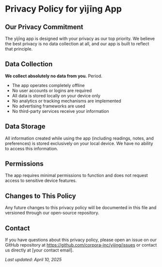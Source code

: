 # Privacy Policy for yìjīng App

## Our Privacy Commitment

The yìjīng app is designed with your privacy as our top priority. We believe the best privacy is no data collection at all, and our app is built to reflect that principle.

## Data Collection

**We collect absolutely no data from you.** Period.

- The app operates completely offline
- No user accounts or logins are required
- All data is stored locally on your device only
- No analytics or tracking mechanisms are implemented
- No advertising frameworks are used
- No third-party services receive your information

## Data Storage

All information created while using the app (including readings, notes, and preferences) is stored exclusively on your local device. We have no ability to access this information.

## Permissions

The app requires minimal permissions to function and does not request access to sensitive device features.

## Changes to This Policy

Any future changes to this privacy policy will be documented in this file and versioned through our open-source repository.

## Contact

If you have questions about this privacy policy, please open an issue on our GitHub repository at https://github.com/corpora-inc/yijing/issues or contact us directly at [your contact email].

*Last updated: April 10, 2025*